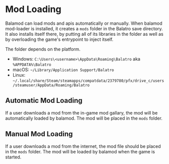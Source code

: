 # Mod Loading

Balamod can load mods and apis automatically or manually. When balamod mod-loader is installed, it creates a `mods` folder in the Balatro save directory. It also installs itself there, by putting all of its libraries in the folder as well as by overloading the game's entrypoint to inject itself.

The folder depends on the platform.

- Windows: `C:\Users\<username>\AppData\Roaming\Balatro` aka `%APPDATA%\Balatro`
- macOS: `~/Library/Application Support/Balatro`
- Linux: `~/.local/share/Steam/steamapps/compatdata/2379780/pfx/drive_c/users/steamuser/AppData/Roaming/Balatro`

## Automatic Mod Loading

If a user downloads a mod from the in-game mod gallary, the mod will be automatically loaded by balamod. The mod will be placed in the `mods` folder.

## Manual Mod Loading

If a user downloads a mod from the internet, the mod file should be placed in the `mods` folder. The mod will be loaded by balamod when the game is started.
